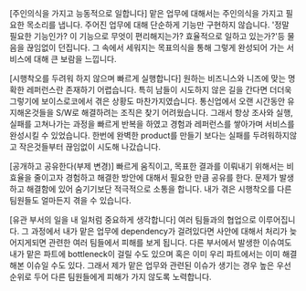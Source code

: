 [주인의식을 가지고 능동적으로 일합니다]
 맡은 업무에 대해서는 주인의식을 가지고 필요한 목소리를 냅니다. 
주어진 업무에 대해 단순하게 기능만 구현하지 않습니다. '정말 필요한 기능인가? 이 기능으로 무엇이 편리해지는가? 효율적으로 일하고 있는가?'등 물음을 끊임없이 던집니다.  그 속에서 세워지는 목표의식을 통해 그렇게 완성되어 가는 서비스에 대해 큰 보람을 느낍니다.

[시행착오를 두려워 하지 않으며 빠르게 실행합니다]
 원하는 비즈니스와 니즈에 맞는 명확한 레퍼런스란 존재하기 어렵습니다. 특히 남들이 시도하지 않은 길을 간다면 더더욱 그렇기에 보이스로코에서 겪은 상황도 마찬가지였습니다. 통신업에서 오랜 시간동안 유지해온것들을 S/W로 해결하려는 조직은 찾기 어려웠습니다.
 그래서 항상 조사와 실행, 실패를 고쳐나가는 과정을 빠르게 반복을 하였고 경험과 레퍼런스를 쌓아가며 서비스를 완성시킬 수 있었습니다. 한번에 완벽한 product를 만들기 보다는 실패를 두려워하지않고 작은것들부터 끊임없이 시도해 나갔습니다.

[공개하고 공유한다(부제 변경)]
  빠르게 움직이고, 목표한 결과를 이뤄내기 위해서는 비효율을 줄이고자 경험하고 해결한 방안에 대해서 필요한 만큼 공유를 한다. 문제가 발생하고 해결함에 있어 숨기기보단 적극적으로 소통을 합니다. 내가 겪은 시행착오를 다른 팀원들도 얼마든지 겪을 수 있습니다. 

[유관 부서의 일을 내 일처럼 중요하게 생각합니다]
 여러 팀들과의 협업으로 이루어집니다. 그 과정에서 내가 맡은 업무에 dependency가 걸려있다면 사안에 대해서 처리가 늦어지게되면 관련한 여러 팀들에서 피해를 보게 됩니다.
다른 부서에서 발생한 이슈여도 내가 맡은 파트에 bottleneck이 걸릴 수도 있으며 혹은 이미 우리 파트에서는 이미 해결해본 이슈일 수도 있다. 그래서 제가 맡은 업무와 관련된 이슈가 생기는 경우 높은 우선순위로 두어 다른 팀원들에게 피해가 가지 않도록 노력합니다.

